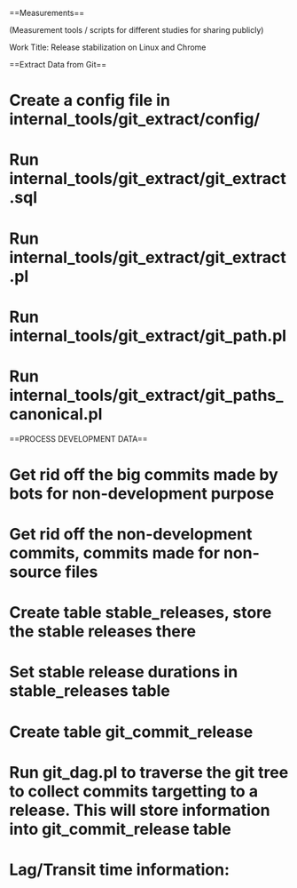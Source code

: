 ==Measurements==

(Measurement tools / scripts for different studies for sharing publicly)

Work Title: Release stabilization on Linux and Chrome

==Extract Data from Git==

# Create a config file in internal\_tools/git_extract/config/
# Run internal\_tools/git\_extract/git_extract.sql
# Run internal\_tools/git\_extract/git_extract.pl
# Run internal\_tools/git\_extract/git_path.pl
# Run internal\_tools/git\_extract/git\_paths_canonical.pl

==PROCESS DEVELOPMENT DATA==

# Get rid off the big commits made by bots for non-development purpose
# Get rid off the non-development commits, commits made for non-source files
# Create table stable_releases, store the stable releases there
# Set stable release durations in stable_releases table
# Create table git\_commit\_release
# Run git\_dag.pl to traverse the git tree to collect commits targetting to a release. This will store information into git\_commit\_release table
# Lag/Transit time information:


